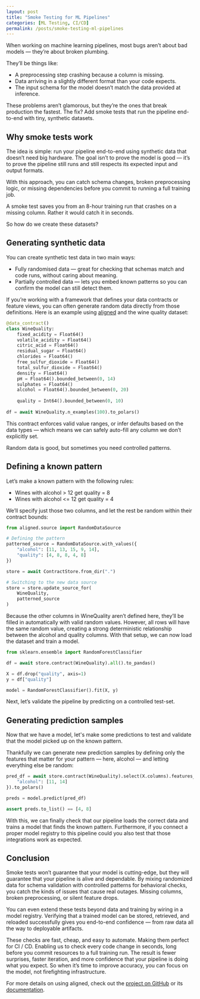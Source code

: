 ```yaml
---
layout: post
title: "Smoke Testing for ML Pipelines"
categories: [ML Testing, CI/CD]
permalink: /posts/smoke-testing-ml-pipelines
---
```


When working on machine learning pipelines, most bugs aren’t about bad models — they’re about broken plumbing.

They’ll be things like:

- A preprocessing step crashing because a column is missing.
- Data arriving in a slightly different format than your code expects.
- The input schema for the model doesn’t match the data provided at inference.

These problems aren’t glamorous, but they’re the ones that break production the fastest.
The fix? Add smoke tests that run the pipeline end-to-end with tiny, synthetic datasets.


## Why smoke tests work
The idea is simple: run your pipeline end-to-end using synthetic data that doesn’t need big hardware. The goal isn’t to prove the model is good — it’s to prove the pipeline still runs and still respects its expected input and output formats.

With this approach, you can catch schema changes, broken preprocessing logic, or missing dependencies before you commit to running a full training job.

A smoke test saves you from an 8-hour training run that crashes on a missing column. Rather it would catch it in seconds. 

So how do we create these datasets?

## Generating synthetic data
You can create synthetic test data in two main ways:

- Fully randomised data — great for checking that schemas match and code runs, without caring about meaning.
- Partially controlled data — lets you embed known patterns so you can confirm the model can still detect them.

If you’re working with a framework that defines your data contracts or feature views, you can often generate random data directly from those definitions. Here is an example using [aligned](https://github.com/MatsMoll/aligned) and the wine quality dataset:

```python
@data_contract()
class WineQuality:
    fixed_acidity = Float64()
    volatile_acidity = Float64()
    citric_acid = Float64()
    residual_sugar = Float64()
    chlorides = Float64()
    free_sulfur_dioxide = Float64()
    total_sulfur_dioxide = Float64()
    density = Float64()
    pH = Float64().bounded_between(0, 14)                  
    sulphates = Float64()
    alcohol = Float64().bounded_between(0, 20)
           
    quality = Int64().bounded_between(0, 10)
    
df = await WineQuality.n_examples(100).to_polars()
```

This contract enforces valid value ranges, or infer defaults based on the data types — which means we can safely auto-fill any column we don’t explicitly set.

Random data is good, but sometimes you need controlled patterns.

## Defining a known pattern
Let’s make a known pattern with the following rules:
- Wines with alcohol > 12 get quality = 8
- Wines with alcohol <= 12 get quality = 4

We’ll specify just those two columns, and let the rest be random within their contract bounds:

```python
from aligned.source import RandomDataSource

# Defining the pattern
patterned_source = RandomDataSource.with_values({
    "alcohol": [11, 13, 15, 9, 14],
    "quality": [4, 8, 8, 4, 8]
})

store = await ContractStore.from_dir(".")

# Switching to the new data source
store = store.update_source_for(
    WineQuality,
    patterned_source
)
```
Because the other columns in WineQuality aren’t defined here, they’ll be filled in automatically with valid random values. However, all rows will have the same random value, creating a strong deterministic relationship between the alcohol and quality columns. With that setup, we can now load the dataset and train a model.

```python
from sklearn.ensemble import RandomForestClassifier

df = await store.contract(WineQuality).all().to_pandas()

X = df.drop("quality", axis=1)
y = df["quality"]

model = RandomForestClassifier().fit(X, y)
```
Next, let’s validate the pipeline by predicting on a controlled test-set.

## Generating prediction samples
Now that we have a model, let's make some predictions to test and validate that the model picked up on the known pattern.

Thankfully we can generate new prediction samples by defining only the features that matter for your pattern — here, alcohol — and letting everything else be random:

```python
pred_df = await store.contract(WineQuality).select(X.columns).features_for({
    "alcohol": [11, 14]
}).to_polars()

preds = model.predict(pred_df)

assert preds.to_list() == [4, 8]
```

With this, we can finally check that our pipeline loads the correct data and trains a model that finds the known pattern.
Furthermore, if you connect a proper model registry to this pipeline could you also test that those integrations work as expected.

## Conclusion
Smoke tests won’t guarantee that your model is cutting-edge, but they will guarantee that your pipeline is alive and dependable. By mixing randomized data for schema validation with controlled patterns for behavioral checks, you catch the kinds of issues that cause real outages. Missing columns, broken preprocessing, or silent feature drops.

You can even extend these tests beyond data and training by wiring in a model registry. Verifying that a trained model can be stored, retrieved, and reloaded successfully gives you end-to-end confidence — from raw data all the way to deployable artifacts.

These checks are fast, cheap, and easy to automate. Making them perfect for CI / CD. Enabling us to check every code change in seconds, long before you commit resources to a full training run. The result is fewer surprises, faster iteration, and more confidence that your pipeline is doing what you expect. So when it’s time to improve accuracy, you can focus on the model, not firefighting infrastructure.

For more details on using aligned, check out the [project on GitHub](https://github.com/MatsMoll/aligned) or its [documentation](https://www.aligned.codes/).
